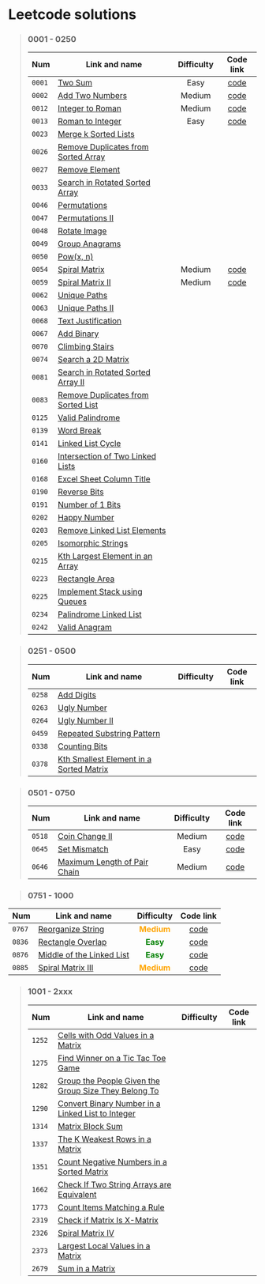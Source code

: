 # Leetcode solutions

> ### 0001 - 0250
>
> | Num    | Link and name                                                                                             | Difficulty |                                    Code link                                     |
> | ------ | --------------------------------------------------------------------------------------------------------- | :--------: | :------------------------------------------------------------------------------: |
> | `0001` | [Two Sum](https://leetcode.com/problems/two-sum/)                                                         |    Easy    | [code](https://github.com/Gh0stikLab/Leetcode/blob/main/0001%20-%200250/0001.py) |
> | `0002` | [Add Two Numbers](https://leetcode.com/problems/add-two-numbers/)                                         |   Medium   | [code](https://github.com/Gh0stikLab/Leetcode/blob/main/0001%20-%200250/0002.py) |
> | `0012` | [Integer to Roman](https://leetcode.com/problems/integer-to-roman/)                                       |   Medium   | [code](https://github.com/Gh0stikLab/Leetcode/blob/main/0001%20-%200250/0012.py) |
> | `0013` | [Roman to Integer](https://leetcode.com/problems/roman-to-integer/)                                       |    Easy    | [code](https://github.com/Gh0stikLab/Leetcode/blob/main/0001%20-%200250/0013.py) |
> | `0023` | [Merge k Sorted Lists](https://leetcode.com/problems/merge-k-sorted-lists/)                               |
> | `0026` | [Remove Duplicates from Sorted Array](https://leetcode.com/problems/remove-duplicates-from-sorted-array/) |
> | `0027` | [Remove Element](https://leetcode.com/problems/remove-element/)                                           |
> | `0033` | [Search in Rotated Sorted Array](https://leetcode.com/problems/search-in-rotated-sorted-array/)           |
> | `0046` | [Permutations](https://leetcode.com/problems/permutations/)                                               |
> | `0047` | [Permutations II](https://leetcode.com/problems/permutations-ii/)                                         |
> | `0048` | [Rotate Image](https://leetcode.com/problems/rotate-image/)                                               |
> | `0049` | [Group Anagrams](https://leetcode.com/problems/group-anagrams/)                                           |
> | `0050` | [Pow(x, n)](https://leetcode.com/problems/powx-n/)                                                        |
> | `0054` | [Spiral Matrix](https://leetcode.com/problems/spiral-matrix/)                                             |   Medium   | [code](https://github.com/Gh0stikLab/Leetcode/blob/main/0001%20-%200250/0054.py) |
> | `0059` | [Spiral Matrix II](https://leetcode.com/problems/spiral-matrix-ii/)                                       |   Medium   | [code](https://github.com/Gh0stikLab/Leetcode/blob/main/0001%20-%200250/0059.py) |
> | `0062` | [Unique Paths](https://leetcode.com/problems/unique-paths/)                                               |
> | `0063` | [Unique Paths II](https://leetcode.com/problems/unique-paths-ii/)                                         |
> | `0068` | [Text Justification](https://leetcode.com/problems/text-justification/)                                   |
> | `0067` | [Add Binary](https://leetcode.com/problems/add-binary/)                                                   |
> | `0070` | [Climbing Stairs](https://leetcode.com/problems/climbing-stairs/)                                         |
> | `0074` | [Search a 2D Matrix](https://leetcode.com/problems/search-a-2d-matrix/)                                   |
> | `0081` | [Search in Rotated Sorted Array II](https://leetcode.com/problems/search-in-rotated-sorted-array-ii/)     |
> | `0083` | [Remove Duplicates from Sorted List](https://leetcode.com/problems/remove-duplicates-from-sorted-list/)   |
> | `0125` | [Valid Palindrome](https://leetcode.com/problems/valid-palindrome/)                                       |
> | `0139` | [Word Break](https://leetcode.com/problems/word-break/)                                                   |
> | `0141` | [Linked List Cycle](https://leetcode.com/problems/linked-list-cycle/)                                     |
> | `0160` | [Intersection of Two Linked Lists](https://leetcode.com/problems/intersection-of-two-linked-lists/)       |
> | `0168` | [Excel Sheet Column Title](https://leetcode.com/problems/excel-sheet-column-title/)                       |
> | `0190` | [Reverse Bits](https://leetcode.com/problems/reverse-bits/)                                               |
> | `0191` | [Number of 1 Bits](https://leetcode.com/problems/number-of-1-bits/)                                       |
> | `0202` | [Happy Number](https://leetcode.com/problems/happy-number/)                                               |
> | `0203` | [Remove Linked List Elements](https://leetcode.com/problems/remove-linked-list-elements/)                 |
> | `0205` | [Isomorphic Strings](https://leetcode.com/problems/isomorphic-strings/)                                   |
> | `0215` | [Kth Largest Element in an Array](https://leetcode.com/problems/kth-largest-element-in-an-array/)         |
> | `0223` | [Rectangle Area](https://leetcode.com/problems/rectangle-area/)                                           |
> | `0225` | [Implement Stack using Queues](https://leetcode.com/problems/implement-stack-using-queues/)               |
> | `0234` | [Palindrome Linked List](https://leetcode.com/problems/palindrome-linked-list/)                           |
> | `0242` | [Valid Anagram](https://leetcode.com/problems/valid-anagram/)                                             |

> ### 0251 - 0500
>
> | Num    | Link and name                                                                                                     | Difficulty | Code link |
> | ------ | ----------------------------------------------------------------------------------------------------------------- | :--------: | :-------: |
> | `0258` | [Add Digits](https://leetcode.com/problems/add-digits/)                                                           |
> | `0263` | [Ugly Number](https://leetcode.com/problems/ugly-number/)                                                         |
> | `0264` | [Ugly Number II](https://leetcode.com/problems/ugly-number-ii/)                                                   |
> | `0459` | [Repeated Substring Pattern](https://leetcode.com/problems/repeated-substring-pattern/)                           |
> | `0338` | [Counting Bits](https://leetcode.com/problems/counting-bits/)                                                     |
> | `0378` | [Kth Smallest Element in a Sorted Matrix](https://leetcode.com/problems/kth-smallest-element-in-a-sorted-matrix/) |

> ### 0501 - 0750
>
> | Num    | Link and name                                                                               | Difficulty |                                    Code link                                     |
> | ------ | ------------------------------------------------------------------------------------------- | :--------: | :------------------------------------------------------------------------------: |
> | `0518` | [Coin Change II](https://leetcode.com/problems/coin-change-ii/)                             |   Medium   | [code](https://github.com/Gh0stikLab/Leetcode/blob/main/0501%20-%200750/0518.py) |
> | `0645` | [Set Mismatch](https://leetcode.com/problems/set-mismatch/)                                 |    Easy    | [code](https://github.com/Gh0stikLab/Leetcode/blob/main/0501%20-%200750/0645.py) |
> | `0646` | [Maximum Length of Pair Chain](https://leetcode.com/problems/maximum-length-of-pair-chain/) |   Medium   | [code](https://github.com/Gh0stikLab/Leetcode/blob/main/0501%20-%200750/0646.py) |

> ### 0751 - 1000
 Num | Link and name | Difficulty | Code link
 --- | --- | :---: | :---:
`0767` | [Reorganize String](https://leetcode.com/problems/reorganize-string/)| <span style='color: orange;'>**Medium**</span> | [code](https://github.com/Gh0stikLab/Leetcode/blob/main/0751%20-%201000/0767.py)
`0836` | [Rectangle Overlap](https://leetcode.com/problems/rectangle-overlap/)| <span style='color: green;'>**Easy**</span> | [code](https://github.com/Gh0stikLab/Leetcode/blob/main/0751%20-%201000/0836.py)
`0876` | [Middle of the Linked List](https://leetcode.com/problems/middle-of-the-linked-list/)| <span style='color: green;'>**Easy**</span> | [code](https://github.com/Gh0stikLab/Leetcode/blob/main/0751%20-%201000/0876.py)
`0885` | [Spiral Matrix III](https://leetcode.com/problems/spiral-matrix-iii/)| <span style='color: orange;'>**Medium**</span> | [code](https://github.com/Gh0stikLab/Leetcode/blob/main/0751%20-%201000/0885.py)


> ### 1001 - 2xxx
>
> | Num    | Link and name                                                                                                                               | Difficulty | Code link |
> | ------ | ------------------------------------------------------------------------------------------------------------------------------------------- | :--------: | :-------: |
> | `1252` | [Cells with Odd Values in a Matrix](https://leetcode.com/problems/cells-with-odd-values-in-a-matrix/)                                       |
> | `1275` | [Find Winner on a Tic Tac Toe Game](https://leetcode.com/problems/find-winner-on-a-tic-tac-toe-game/)                                       |
> | `1282` | [Group the People Given the Group Size They Belong To](https://leetcode.com/problems/group-the-people-given-the-group-size-they-belong-to/) |
> | `1290` | [Convert Binary Number in a Linked List to Integer](https://leetcode.com/problems/convert-binary-number-in-a-linked-list-to-integer/)       |
> | `1314` | [Matrix Block Sum](https://leetcode.com/problems/matrix-block-sum/)                                                                         |
> | `1337` | [The K Weakest Rows in a Matrix](https://leetcode.com/problems/the-k-weakest-rows-in-a-matrix/)                                             |
> | `1351` | [Count Negative Numbers in a Sorted Matrix](https://leetcode.com/problems/count-negative-numbers-in-a-sorted-matrix/)                       |
> | `1662` | [Check If Two String Arrays are Equivalent](https://leetcode.com/problems/check-if-two-string-arrays-are-equivalent/)                       |
> | `1773` | [Count Items Matching a Rule](https://leetcode.com/problems/count-items-matching-a-rule/)                                                   |
> | `2319` | [Check if Matrix Is X-Matrix](https://leetcode.com/problems/check-if-matrix-is-x-matrix/)                                                   |
> | `2326` | [Spiral Matrix IV](https://leetcode.com/problems/spiral-matrix-iv/)                                                                         |
> | `2373` | [Largest Local Values in a Matrix](https://leetcode.com/problems/largest-local-values-in-a-matrix/)                                         |
> | `2679` | [Sum in a Matrix](https://leetcode.com/problems/sum-in-a-matrix/)                                                                           |
